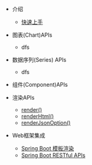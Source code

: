 - 介绍
    - [快速上手](zh-cn/quick-start)

- 图表(Chart)APIs
    - dfs

- 数据序列(Series) APIs
    - dfs

- 组件(Component)APIs

- 渲染APIs
    - [render()](zh-cn/render/render)
    - [renderHtml()](zh-cn/render/render-html)
    - [renderJsonOption()](zh-cn/render/render-json-option)

- Web框架集成
    - [Spring Boot 模板渲染](zh-cn/spring-boot/sb-template)
    - [Spring Boot RESTful APIs](zh-cn/spring-boot/sb-restful)
